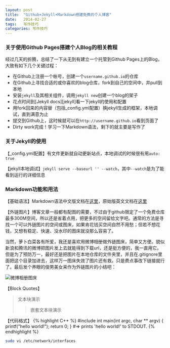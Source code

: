 ```yaml
---
layout: post
title:  "Github+Jekyll+Markdown搭建免费的个人博客"
date:   2014-02-27
tags:	写作技巧
categories: 写作技巧
---
```



### 关于使用Github Pages搭建个人Blog的相关教程


经过几天的折腾，总结了一下从无到有建立一个托管到Github Pages上的Blog，大致有如下几个关键过程：

* 在Github上注册一个帐号，创建一个`username.github.io`的仓库
* 在Github上寻找合适的或你喜欢的blog仓库，fork到自己的空间中，并pull到本地
* 安装`jekyll`及其相关组件，调用`jekyll new`创建一个blog的架子
* 花点时间到[Jekyll docs][jekyll]看一下jekyll的使用和配置
* 用fork回来的内容替（包括_config.yml配置）换jekyll生成的框架，本地调试，直到满意为止
* 提交到Github上，这时候就可以在`http://username.github.io`看到页面了
* Dirty work完成！学习一下Markdown语法，剩下的就主要是写作了


### 关于Jekyll的使用

【_config.yml配置】有文件更新就自动更新站点，本地调试的时候很有用`auto:	true`

【jekyll本地调试】`jekyll serve --baseurl '' --watch`，其中`--watch`是为了能看到运行的详细信息


###	Markdown功能和用法
【基础语法】Markdown语法中文版文档在[这里][md_grammar_cn]，原始版英文文档在[这里][md_grammar_en]

【外链图片】博客文章一般都有配图的需要，不过由于github限定了一个免费仓库最多300M空间，所以还是省着点用，把更多的空间留给文字吧。通常的方法是寻找一个可以外链图片的空间或图床，如果肯花钱买空间自然不用愁；但若不想花钱，又想有稳定、快速、没水印的图床就没那么容易了。

当然，萝卜白菜各有所爱，我还是喜欢用微博相册做外链图床，简单又方便。貌似新浪和腾讯的微博把图片发上去就能得到下载url，还是挺方便的，我一直用它。但是为了预防万一，最好还是把图片在本地仓库的文件夹里，并且在.gitignore里面把这个目录加进去，这样万一图床失效了图片还有救。只是费点事改下链接就行了。最后发个养眼的俊男美女来作为外链图片的小结吧：

![微博相册图床](http://t2.qpic.cn/mblogpic/5b24796b20e92a2c0844/2000 "测试图片")

【Block Quotes】
>文本块演示
> >嵌套文本块演示

【代码格式】
{% highlight C++ %}
#include <stdio>
int main(int argc, char ** argv)
{
	printf("hello world!");
	return 0;
}
#=> prints 'hello world!' to STDOUT.
{% endhighlight %}

```sh
sudo vi /etc/network/interfaces
```

[jekyll-gh]: https://github.com/mojombo/jekyll
[jekyll_doc]:    http://jekyllrb.com
[md_grammar_cn]: http://markdown.cn
[md_grammar_en]: http://daringfireball.net